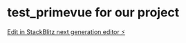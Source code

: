 # test_primevue for our project

[Edit in StackBlitz next generation editor ⚡️](https://stackblitz.com/~/github.com/Regina117/5xcec1)
